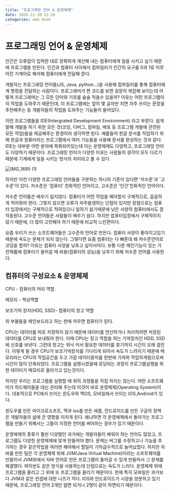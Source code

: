 ```yaml
---
title: "프로그래밍 언어 & 운영체제"
date: 2020-11-30 22:26
categories: web book
---
```


# 프로그래밍 언어 & 운영체제

인간은 오류없이 입력한 대로 정확하게 계산해 내는 컴퓨터에게 일을 시키고 싶기 때문에 프로그램을 만든다.
인간과 컴퓨터 사이에서 컴파일러가 인간의 요구를 0과 1로 이루어진 기계어로 해석해 컴퓨터에게 전달해 준다.

개발자는 프로그래밍 언어들(JS, Java, python...)을 사용해 컴파일러를 통해 컴퓨터에게 명령을 전달하는 사람이다.
프로그래머가 짠 코드를 보면 굉장히 복잡해 보이는데 어떻게 프로그래머는 그 모든 단어와 기호를 술술 적을수 있을까?
이유는 어떤 프로그램이 이 작업을 도와주기 때문인데, 이 프로그램에는 앞의 몇 글자만 치면 자주 쓰이는 문장을 추천해주는 등 개발자들의 작업을 도와주는 기능들이 들어있다.

이런 프로그램들을 IDE(Intergrated Development Environment) 라고 부른다. 쉽게 말해 개발을 하기 위한 모든 것(코딩, 디버그, 컴파일, 배포 등 프로그램 개발에 관련된 모든 작업)들을 제공해주는 환경이라 생각하면 된다.
예를들어 한글 문서를 작업하기 위해 한글과 컴퓨터라는 프로그램에서 여러 기능들을 사용해 문서를 완성하는 것과 같다.
IDE는 대부분 어떤 분야에 특화되어있는데 이는 운영체제도 다양하고, 프로그래밍 언어도 다양하기 때문이다.
프로그래밍 언어가 다양한 이유는 사람들의 생각이 모두 다르기 때문에 기계에게 일을 시키는 방식의 차이라고 볼 수 있다.

![IMG_1695 (1)](https://user-images.githubusercontent.com/64571546/102706865-f4a8bb80-42d8-11eb-93f3-9fb20d1c04f6.jpg)


하지만 이런 다양한 프로그래밍 언어들을 구분하는 하나의 기준이 있다면 '저수준'과 '고수준'이 있다.
저수준은 '컴퓨터' 친화적인 언어이고, 고수준은 '인간'친화적인 언어이다.

저수준 언어들은 배우기 쉽지않다. 컴퓨터가 어떤 작업을 해야할지 구체적으로, 꼼꼼하게 적어줘야 한다. 그렇지 않으면 오류가 자주발생하는 단점이 있지만 장점으로는 컴퓨터 입장에서는 구체적으로 적혀있으니 일하기 쉽기때문에 낮은 사양의 컴퓨터에서도 잘 작동된다.
고수준 언어들은 사람들이 배우기 쉽다. 하지만 컴퓨터입장에서 구체적이지 않기 때문에, 더 많이 고민해야 하기 때문에 비교적 느린편이다.

요즘 우리가 쓰는 소프트웨어들은 고수준의 언어로 만든다. 컴퓨터 사양이 좋아지고있기 때문에 속도는 문제가 되지 않는다.
그렇다면 요즘 컴퓨터는 다 빠른데 왜 저수준언어로 코딩을 할까? 이유는 컴퓨터 사양을 낮추고 싶어서이다. 보통 다른 메인기능이 있는 가전제품에 컴퓨터가 들어갈 때 비용(컴퓨터의 성능)을 낮추기 위해 저수준 언어를 사용한다.

## 컴퓨터의 구성요소 & 운영체제

CPU - 컴퓨터의 머리 역할.

메모리 - 책상역할

보조기억 장치(HDD, SSD)- 컴퓨터의 창고 역할

위 부붐들을 메인보드라고 하는 판에 끼우면 컴퓨터가 된다.

CPU는 데이터를 따로 저장하지 않기 때문에 데이터를 연산하거나 처리하려면 저장된 데이터를 CPU로 보내줘야 한다. 이때 CPU는 창고 역할을 하는 기억장치인 HDD, SSD 에 신호를 보낸다. 그런데 창고는 워낙 커서 필요한 데이터를 찾기까지 시간이 오래 걸린다. 이렇게 될 경우 CPU가 보조기억장치를 기다리게 되어서 속도가 느려지기 때문에 메모리라는 CPU의 작업공간을 두고 가끔 데이터뭉치를 한번에 가져와 작업하게됨으로써 시간이 많이 단축되었다.
프로그램을 실행시켰을때 로딩되는 과정이 프로그램실행을 위한 데이터가 메모리로 올라가고 있는것이다.

하지만 우리는 프로그램을 실행할 때 위의 과정들을 직접 하지는 않는다. 어떤 소프트웨어가 하드웨어들을 대신 관리해 주는데 이것이 바로 운영체제(Operating System)이다. 대표적으로 PC에서 쓰이는 윈도우와 맥OS, 모바일에서 쓰이는 IOS,Android가 있다.

윈도우를 만든 마이크로소프트, 맥과 ios를 만든 애플, 안드로이드를 만든 구글의 정책은 개발자들의 삶에 큰 영향을 미치게 된다. 왜냐하면 각 운영체제에서 돌아가는 프로그램을 만들기 위해서는 그들이 지정한 언어를 써야하는 경우가 있기 때문이다.

운영체제의 종류가 훨씬 다양했던 과거에는 개발자들이 배워야 하는 언어도 많았고, 프로그램도 다양한 운영체제에 맞게 만들어야 했다. 문제는 버그를 수정하고나 기능을 추가하는 경우 같은작업을 여러번 해야해서 할일이 기하급수적으로 늘어났었다. 하지만 자바를 만든 팀은 각 운영체제 위에 JVM(Java Virtual Machine)이라는 소프트웨어를 만들어서 JVM위에서 자바 언어로 만든 프로그램이 돌아갈 수 있게 만들어서 그 문제를 해결했다. 파이썬도 같은 방식을 사용하는데 단점으로는 속도가 느리다. 운영체제 위에 프로그램을 올리고 그 위에 또 프로그램을 올리기 때문이다. 현재 특히 모바일은 과거보다 JVM과 같은 컨셉에 대한 니즈가 적다. IOS와 안드로이드가 시장을 양분하고 있기 때문에, 프로그래밍 언어 2개만 알면 되거나 2명이 같이 하면되기 때문이다.

[jekyll-docs]: https://jekyllrb.com/docs/home
[jekyll-gh]: https://github.com/jekyll/jekyll
[jekyll-talk]: https://talk.jekyllrb.com/
